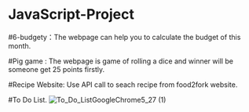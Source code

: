# JavaScript-Project

#6-budgety：The webpage can help you to calculate the budget of this month.

#Pig game : The webpage is game of rolling a dice and winner will be someone get 25 points firstly.

#Recipe Website: Use API call to seach recipe from food2fork website.

#To Do List.
![To_Do_ListGoogleChrome5_27 (1)](https://user-images.githubusercontent.com/24995833/58435701-9709aa00-8076-11e9-83d2-f349387e9cce.gif)
